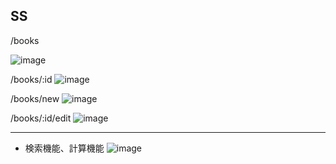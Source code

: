 ## SS 
/books

![image](https://user-images.githubusercontent.com/30212629/133894396-ce8a03bd-a22c-4ba9-825f-69be88f6bb70.png)

/books/:id
![image](https://user-images.githubusercontent.com/30212629/133894449-d860857d-ff35-4801-89a7-f7f7c6c7b443.png)

/books/new
![image](https://user-images.githubusercontent.com/30212629/133894461-bdc12441-4f39-45e6-a011-ad62b40d6538.png)

/books/:id/edit
![image](https://user-images.githubusercontent.com/30212629/133894414-2b0e8a6c-b2ff-49b5-a3d3-1f974f0a9f5b.png)

---

- 検索機能、計算機能
![image](https://user-images.githubusercontent.com/30212629/134014757-56f8ba78-b10b-417d-9d66-38664565634a.png)

